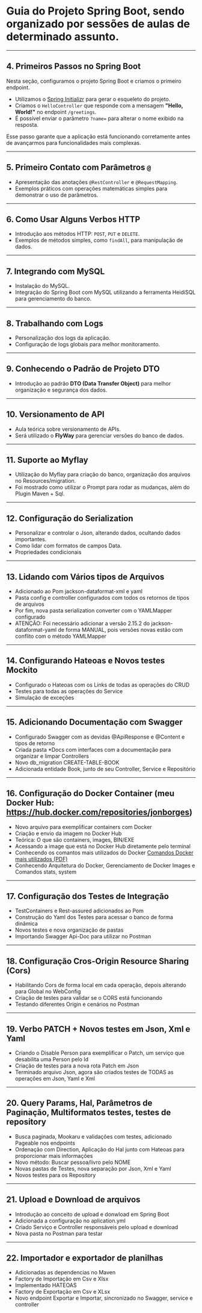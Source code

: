 # Guia do Projeto Spring Boot, sendo organizado por sessões de aulas de determinado assunto.

---

## 4. Primeiros Passos no Spring Boot

Nesta seção, configuramos o projeto Spring Boot e criamos o primeiro endpoint.  

- Utilizamos o [Spring Initializr](https://start.spring.io/) para gerar o esqueleto do projeto.  
- Criamos o `HelloController` que responde com a mensagem **"Hello, World!"** no endpoint `/greetings`.  
- É possível enviar o parâmetro `?name=` para alterar o nome exibido na resposta.  

Esse passo garante que a aplicação está funcionando corretamente antes de avançarmos para funcionalidades mais complexas.

---

## 5. Primeiro Contato com Parâmetros `@`

- Apresentação das anotações `@RestController` e `@RequestMapping`.  
- Exemplos práticos com operações matemáticas simples para demonstrar o uso de parâmetros.

---

## 6. Como Usar Alguns Verbos HTTP

- Introdução aos métodos HTTP: `POST`, `PUT` e `DELETE`.  
- Exemplos de métodos simples, como `findAll`, para manipulação de dados.

---

## 7. Integrando com MySQL

- Instalação do MySQL.  
- Integração do Spring Boot com MySQL utilizando a ferramenta HeidiSQL para gerenciamento do banco.

---

## 8. Trabalhando com Logs

- Personalização dos logs da aplicação.  
- Configuração de logs globais para melhor monitoramento.

---

## 9. Conhecendo o Padrão de Projeto DTO

- Introdução ao padrão **DTO (Data Transfer Object)** para melhor organização e segurança dos dados.

---

## 10. Versionamento de API

- Aula teórica sobre versionamento de APIs.  
- Será utilizado o **FlyWay** para gerenciar versões do banco de dados.
  
---

## 11. Suporte ao Myflay

- Utilização do Myflay para criação do banco, organização dos arquivos no Resources/migration.  
- Foi mostrado como utilizar o Prompt para rodar as mudanças, além do Plugin Maven + Sql.


---

## 12. Configuração do Serialization

- Personalizar e controlar o Json, alterando dados, ocultando dados importantes.  
- Como lidar com formatos de campos Data.
- Propriedades condicionais

- ---

## 13. Lidando com Vários tipos de Arquivos

- Adicionado ao Pom jackson-dataformat-xml e yaml 
- Pasta config e controller configurados com todos os retornos de tipos de arquivos
- Por fim, nova pasta serialization converter com o YAMLMapper configurado
- ATENÇÃO: Foi necessário adicionar a versão 2.15.2 do jackson-dataformat-yaml de forma MANUAL, pois versões novas estão com conflito com o método YAMLMapper

- ---
## 14. Configurando Hateoas e Novos testes Mockito

- Configurado o Hateoas com os Links de todas as operações do CRUD  
- Testes para todas as operações do Service
- Simulação de exceções

- ---
## 15. Adicionando Documentação com Swagger 

- Configurado Swagger com as devidas @ApiResponse e @Content e tipos de retorno
- Criada pasta *Docs com interfaces com a documentação para organizar e limpar Controllers
- Novo db_migration CREATE-TABLE-BOOK
- Adicionada entidade Book, junto de seu Controller, Service e Repositório

- - ---
## 16. Configuração do Docker Container (meu Docker Hub: https://hub.docker.com/repositories/jonborges)

- Novo arquivo para exemplificar containers com Docker
- Criação e envio da imagem no Docker Hub
- Teórica: O que são containers, images, BIN/EXE
- Acessando a image que está no Docker Hub diretamente pelo terminal
- Conhecendo os comantos mais utilizados do Docker [Comandos Docker mais utilizados (PDF)](https://www.dropbox.com/scl/fi/sacdhpkozhy42d6s4uq5r/comandos_docker_atualizados.pdf?rlkey=3fefv7sgtj9bm2ykvrovsbvlh&st=q0pys1l6&raw=1)
- Conhecendo Arquitetura do Docker, Gerenciamento de Docker Images e Comandos stats, system 

- - ---
## 17. Configuração dos Testes de Integração

- TestContainers e Rest-assured adicionados ao Pom
- Construção do Yaml dos Testes para acessar o banco de forma dinâmica
- Novos testes e nova organização de pastas
- Importando Swagger Api-Doc para utilizar no Postman

- - - ---
## 18. Configuração Cros-Origin Resource Sharing (Cors)

- Habilitando Cors de forma local em cada operação, depois alterando para Global no WebConfig
- Criação de testes para validar se o CORS está funcionando 
- Testando diferentes Origin e cenários no Postman

- - - - ---
## 19. Verbo PATCH + Novos testes em Json, Xml e Yaml

- Criando o Disable Person para exemplificar o Patch, um serviço que desabilita uma Person pelo Id
- Criação de testes para a nova rota Patch em Json
- Terminado arquivo Json, agora são criados testes de TODAS as operações em Json, Yaml e Xml

- - - - ---
## 20. Query Params, Hal, Parâmetros de Paginação, Multiformatos testes, testes de repository

- Busca paginada, Mookaru e validações com testes, adicionado Pageable nos endpoints 
- Ordenação com Direction, Aplicação do Hal junto com Hateoas para proporcionar mais informações
- Novo método: Buscar pessoa/livro pelo NOME
- Novas pastas de Testes, nova separação por Json, Xml e Yaml
- Novos testes para os Repository

- - - - ---
## 21. Upload e Download de arquivos

- Introdução ao conceito de upload e donwload em Spring Boot
- Adicionada a configuração no aplication.yml
- Criado Serviço e Controller responsáveis pelo upload e download
- Nova pasta no Postman para testar

- - - - ---
## 22. Importador e exportador de planilhas

- Adicionadas as dependencias no Maven
- Factory de Importação em Csv e Xlsx
- Implementado HATEOAS
- Factory de Exportação em Csv e XLsx
- Novo endpoint Exportar e Importar, sincronizado no Swagger, service e controller
  






